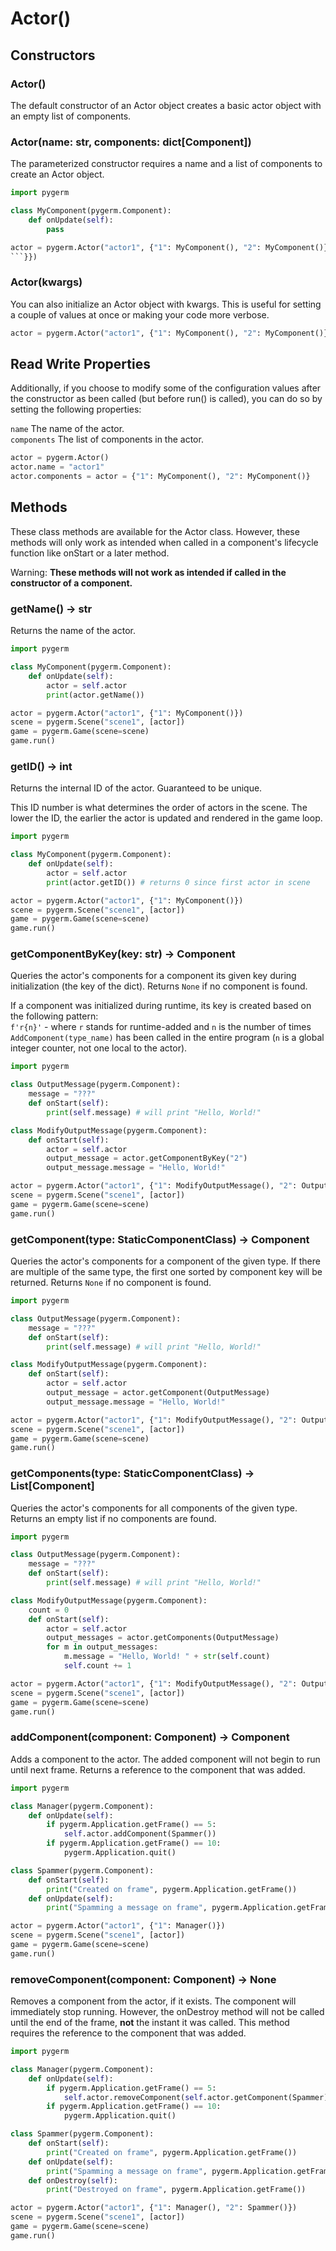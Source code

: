 # Actor()

## Constructors

### Actor()
The default constructor of an Actor object creates a basic actor object with an empty list of components.

### Actor(name: str, components: dict\[Component\])
The parameterized constructor requires a name and a list of components to create an Actor object.

```python
import pygerm

class MyComponent(pygerm.Component):
    def onUpdate(self):
        pass

actor = pygerm.Actor("actor1", {"1": MyComponent(), "2": MyComponent()})
```}})
```

### Actor(kwargs)
You can also initialize an Actor object with kwargs. This is useful for setting a couple of values at once or making your code more verbose.

```python
actor = pygerm.Actor("actor1", {"1": MyComponent(), "2": MyComponent()})
```

## Read Write Properties
Additionally, if you choose to modify some of the configuration values after the constructor as been called (but before run() is called), you can do so by setting the following properties:

`name` The name of the actor. \
`components` The list of components in the actor.

```python
actor = pygerm.Actor()
actor.name = "actor1"
actor.components = actor = {"1": MyComponent(), "2": MyComponent()}
```

## Methods
These class methods are available for the Actor class. However, these methods will only work as intended when called in a component's lifecycle function like onStart or a later method.

Warning: **These methods will not work as intended if called in the constructor of a component.**

### getName() -> str
Returns the name of the actor.

```python
import pygerm

class MyComponent(pygerm.Component):
    def onUpdate(self):
        actor = self.actor
        print(actor.getName())

actor = pygerm.Actor("actor1", {"1": MyComponent()})
scene = pygerm.Scene("scene1", [actor])
game = pygerm.Game(scene=scene)
game.run()
```

### getID() -> int
Returns the internal ID of the actor. Guaranteed to be unique.

This ID number is what determines the order of actors in the scene. The lower the ID, the earlier the actor is updated and rendered in the game loop.

```python
import pygerm

class MyComponent(pygerm.Component):
    def onUpdate(self):
        actor = self.actor
        print(actor.getID()) # returns 0 since first actor in scene

actor = pygerm.Actor("actor1", {"1": MyComponent()})
scene = pygerm.Scene("scene1", [actor])
game = pygerm.Game(scene=scene)
game.run()
```

### getComponentByKey(key: str) -> Component
Queries the actor's components for a component its given key during initialization (the key of the dict). Returns `None` if no component is found.

If a component was initialized during runtime, its key is created based on the following pattern: \
`f'r{n}'` - where `r` stands for runtime-added and `n` is the number of times `AddComponent(type_name)` has been called in the entire program (`n` is a global integer counter, not one local to the actor).

```python
import pygerm

class OutputMessage(pygerm.Component):
    message = "???"
    def onStart(self):
        print(self.message) # will print "Hello, World!"

class ModifyOutputMessage(pygerm.Component):
    def onStart(self):
        actor = self.actor
        output_message = actor.getComponentByKey("2")
        output_message.message = "Hello, World!"

actor = pygerm.Actor("actor1", {"1": ModifyOutputMessage(), "2": OutputMessage()})
scene = pygerm.Scene("scene1", [actor])
game = pygerm.Game(scene=scene)
game.run()
```

### getComponent(type: StaticComponentClass) -> Component
Queries the actor's components for a component of the given type. If there are multiple of the same type, the first one sorted by component key will be returned. Returns `None` if no component is found.

```python
import pygerm

class OutputMessage(pygerm.Component):
    message = "???"
    def onStart(self):
        print(self.message) # will print "Hello, World!"

class ModifyOutputMessage(pygerm.Component):
    def onStart(self):
        actor = self.actor
        output_message = actor.getComponent(OutputMessage)
        output_message.message = "Hello, World!"

actor = pygerm.Actor("actor1", {"1": ModifyOutputMessage(), "2": OutputMessage()})
scene = pygerm.Scene("scene1", [actor])
game = pygerm.Game(scene=scene)
game.run()
```

### getComponents(type: StaticComponentClass) -> List\[Component\]
Queries the actor's components for all components of the given type. Returns an empty list if no components are found.

```python
import pygerm

class OutputMessage(pygerm.Component):
    message = "???"
    def onStart(self):
        print(self.message) # will print "Hello, World!"

class ModifyOutputMessage(pygerm.Component):
    count = 0
    def onStart(self):
        actor = self.actor
        output_messages = actor.getComponents(OutputMessage)
        for m in output_messages:
            m.message = "Hello, World! " + str(self.count)
            self.count += 1

actor = pygerm.Actor("actor1", {"1": ModifyOutputMessage(), "2": OutputMessage(), "3": OutputMessage()})
scene = pygerm.Scene("scene1", [actor])
game = pygerm.Game(scene=scene)
game.run()
```

### addComponent(component: Component) -> Component
Adds a component to the actor. The added component will not begin to run until next frame. Returns a reference to the component that was added.

```python
import pygerm

class Manager(pygerm.Component):
    def onUpdate(self):
        if pygerm.Application.getFrame() == 5:
            self.actor.addComponent(Spammer())
        if pygerm.Application.getFrame() == 10:
            pygerm.Application.quit()

class Spammer(pygerm.Component):
    def onStart(self):
        print("Created on frame", pygerm.Application.getFrame())
    def onUpdate(self):
        print("Spamming a message on frame", pygerm.Application.getFrame())

actor = pygerm.Actor("actor1", {"1": Manager()})
scene = pygerm.Scene("scene1", [actor])
game = pygerm.Game(scene=scene)
game.run()
```

### removeComponent(component: Component) -> None
Removes a component from the actor, if it exists. The component will immediately stop running. However, the onDestroy method will not be called until the end of the frame, **not** the instant it was called. This method requires the reference to the component that was added.

```python
import pygerm

class Manager(pygerm.Component):
    def onUpdate(self):
        if pygerm.Application.getFrame() == 5:
            self.actor.removeComponent(self.actor.getComponent(Spammer))
        if pygerm.Application.getFrame() == 10:
            pygerm.Application.quit()

class Spammer(pygerm.Component):
    def onStart(self):
        print("Created on frame", pygerm.Application.getFrame())
    def onUpdate(self):
        print("Spamming a message on frame", pygerm.Application.getFrame())
    def onDestroy(self):
        print("Destroyed on frame", pygerm.Application.getFrame())

actor = pygerm.Actor("actor1", {"1": Manager(), "2": Spammer()})
scene = pygerm.Scene("scene1", [actor])
game = pygerm.Game(scene=scene)
game.run()
```
